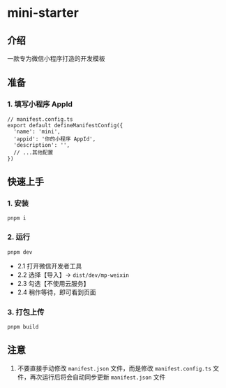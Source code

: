 # mini-starter

## 介绍
一款专为微信小程序打造的开发模板

## 准备

### 1. 填写小程序 AppId
```
// manifest.config.ts
export default defineManifestConfig({
  'name': 'mini',
  'appid': '你的小程序 AppId',
  'description': '',
  // ...其他配置
})
```

## 快速上手

### 1. 安装
```
pnpm i
```

### 2. 运行
```
pnpm dev
```

- 2.1 打开微信开发者工具
- 2.2 选择【导入】-> `dist/dev/mp-weixin`
- 2.3 勾选【不使用云服务】
- 2.4 稍作等待，即可看到页面

### 3. 打包上传
```
pnpm build
```

## 注意

1. 不要直接手动修改 `manifest.json` 文件，而是修改 `manifest.config.ts` 文件，再次运行后将会自动同步更新 `manifest.json` 文件
